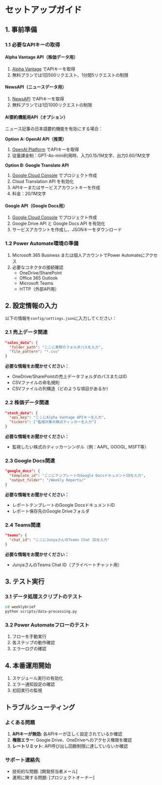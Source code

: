 # セットアップガイド

## 1. 事前準備

### 1.1 必要なAPIキーの取得

#### Alpha Vantage API（株価データ用）
1. [Alpha Vantage](https://www.alphavantage.co/support/#api-key) でAPIキーを取得
2. 無料プランでは1日500リクエスト、1分間5リクエストの制限

#### NewsAPI（ニュースデータ用）
1. [NewsAPI](https://newsapi.org/register) でAPIキーを取得
2. 無料プランでは1日1000リクエストの制限

#### AI要約機能用API（オプション）
ニュース記事の日本語要約機能を有効にする場合：

**Option A: OpenAI API（推奨）**
1. [OpenAI Platform](https://platform.openai.com/) でAPIキーを取得
2. 従量課金制：GPT-4o-mini利用時、入力$0.15/$1M文字、出力$0.60/$1M文字

**Option B: Google Translate API**
1. [Google Cloud Console](https://console.cloud.google.com/) でプロジェクト作成
2. Cloud Translation API を有効化
3. APIキーまたはサービスアカウントキーを作成
4. 料金：$20/$1M文字

#### Google API（Google Docs用）
1. [Google Cloud Console](https://console.cloud.google.com/) でプロジェクト作成
2. Google Drive API と Google Docs API を有効化
3. サービスアカウントを作成し、JSONキーをダウンロード

### 1.2 Power Automate環境の準備
1. Microsoft 365 Business または個人アカウントでPower Automateにアクセス
2. 必要なコネクタの接続確認
   - OneDrive/SharePoint
   - Office 365 Outlook
   - Microsoft Teams
   - HTTP（外部API用）

## 2. 設定情報の入力

以下の情報を`config/settings.json`に入力してください：

### 2.1 売上データ関連
```json
"sales_data": {
  "folder_path": "ここに実際のフォルダパスを入力",
  "file_pattern": "*.csv"
}
```

**必要な情報をお聞かせください：**
- OneDrive/SharePointの売上データフォルダのパスまたはID
- CSVファイルの命名規則
- CSVファイルの列構造（どのような項目があるか）

### 2.2 株価データ関連
```json
"stock_data": {
  "api_key": "ここにAlpha Vantage APIキーを入力",
  "tickers": ["監視対象の株式ティッカーを入力"]
}
```

**必要な情報をお聞かせください：**
- 監視したい株式のティッカーシンボル（例：AAPL, GOOGL, MSFT等）

### 2.3 Google Docs関連
```json
"google_docs": {
  "template_id": "ここにテンプレートのGoogle DocsドキュメントIDを入力",
  "output_folder": "/Weekly Reports/"
}
```

**必要な情報をお聞かせください：**
- レポートテンプレートのGoogle DocsドキュメントID
- レポート保存先のGoogle Driveフォルダ

### 2.4 Teams関連
```json
"teams": {
  "chat_id": "ここにJunyaさんのTeams Chat IDを入力"
}
```

**必要な情報をお聞かせください：**
- JunyaさんのTeams Chat ID（プライベートチャット用）

## 3. テスト実行

### 3.1 データ処理スクリプトのテスト
```bash
cd weeklybrief
python scripts/data-processing.py
```

### 3.2 Power Automateフローのテスト
1. フローを手動実行
2. 各ステップの動作確認
3. エラーログの確認

## 4. 本番運用開始

1. スケジュール実行の有効化
2. エラー通知設定の確認
3. 初回実行の監視

## トラブルシューティング

### よくある問題
1. **APIキーが無効**: 各APIキーが正しく設定されているか確認
2. **権限エラー**: Google Drive、OneDriveへのアクセス権限を確認
3. **レートリミット**: API呼び出し回数制限に達していないか確認

### サポート連絡先
- 技術的な問題: [開発担当者メール]
- 運用に関する問題: [プロジェクトオーナー] 